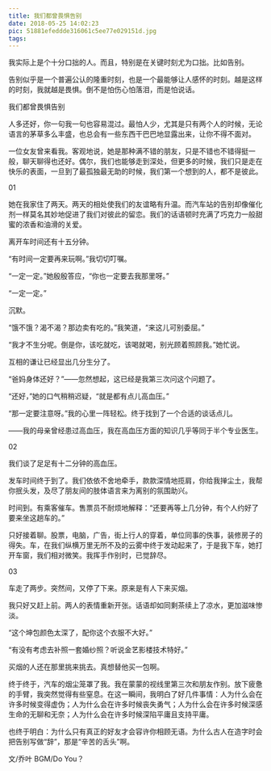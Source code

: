 ```yaml
---
title: 我们都曾畏惧告别
date: 2018-05-25 14:02:23
pic: 51881efeddde316061c5ee77e029151d.jpg
tags:
---
```


我实际上是个十分口拙的人。而且，特别是在关键时刻尤为口拙。比如告别。

告别似乎是一个普遍公认的隆重时刻，也是一个最能够让人感怀的时刻。越是这样的时刻，我就越是畏惧。倒不是怕伤心怕落泪，而是怕说话。

我们都曾畏惧告别

人多还好，你一句我一句也容易混过。最怕人少，尤其是只有两个人的时候，无论语言的茅草多么丰盛，也总会有一些东西干巴巴地显露出来，让你不得不面对。

一位女友曾来看我。客观地说，她是那种满不错的朋友，只是不错也不错得挺一般，聊天聊得也还好。偶尔，我们也能够走到深处，但更多的时候，我们只是走在快乐的表面，一旦到了最孤独最无助的时候，我们第一个想到的人，都不是彼此。

01

她在我家住了两天。两天的相处使我们的友谊略有升温。而汽车站的告别却像催化剂一样莫名其妙地促进了我们对彼此的留恋。我们的话语顿时充满了巧克力一般甜蜜的浓香和油滑的关爱。

离开车时间还有十五分钟。

“有时间一定要再来玩啊。”我切切叮嘱。

“一定一定。”她殷殷答应，“你也一定要去我那里呀。”

“一定一定。”

沉默。

“饿不饿？渴不渴？那边卖有吃的。”我笑道，“来这儿可别委屈。”

“我才不生分呢。倒是你，该吃就吃，该喝就喝，别光顾着照顾我。”她忙说。

互相的谦让已经显出几分生分了。

“爸妈身体还好？”——忽然想起，这已经是我第三次问这个问题了。

“还好，”她的口气稍稍迟疑，“就是都有点儿高血压。”

“那一定要注意呀。”我的心里一阵轻松。终于找到了一个合适的谈话点儿。

——我的母亲曾经患过高血压，我在高血压方面的知识几乎等同于半个专业医生。

02

我们谈了足足有十二分钟的高血压。

发车时间终于到了。我们依依不舍地牵手，款款深情地揽肩，你给我掸尘土，我帮你抿头发，及尽了朋友间的肢体语言来为离别的氛围助兴。

时间到。有乘客催车。售票员不耐烦地解释：“还要再等上几分钟，有个人约好了要来坐这趟车的。”

只好接着聊。股票，电脑，广告，街上行人的穿着，单位同事的佚事，装修房子的得失。车，在我们纵横万里无所不及的云雾中终于发动起来了，于是我下车，她打开车窗，我们相对微笑。我挥手作别时，已觉辞尽。

03

车走了两步。突然间，又停了下来。原来是有人下来买烟。

我只好又赶上前。两人的表情重新开张。话语却如同剩茶续上了凉水，更加滋味惨淡。

“这个坤包颜色太深了，配你这个衣服不大好。”

“有没有考虑去补照一套婚纱照？听说金艺影楼技术特好。”

买烟的人还在那里挑来挑去。真想替他买一包啊。

终于终于，汽车的烟尘笼罩了我。我在蒙蒙的视线里第三次和朋友作别。放下疲惫的手臂，我突然觉得有些窒息。在这一瞬间，我明白了好几件事情：人为什么会在许多时候变得虚伪；人为什么会在许多时候丧失勇气；人为什么会在许多时候深感生命的无聊和无奈；人为什么会在许多时候深陷平庸且支持平庸。

也终于明白：为什么只有真正的好友才会容许你相顾无语。为什么古人在造字时会把告别写做“辞”，那是“辛苦的舌头”啊。

文/乔叶
BGM/Do You？
